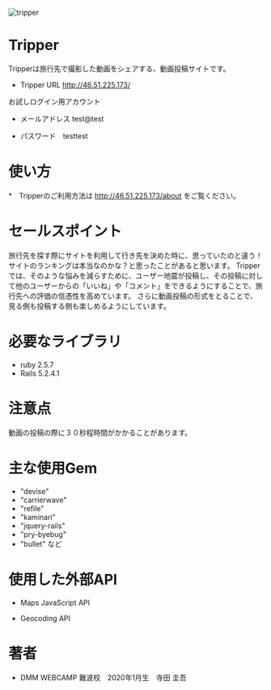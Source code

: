 ![tripper](https://user-images.githubusercontent.com/58387312/78153447-06f67700-7476-11ea-8f17-7895097336ae.jpg)

# Tripper
 
Tripperは旅行先で撮影した動画をシェアする、動画投稿サイトです。

* Tripper URL http://46.51.225.173/

お試しログイン用アカウント　

* メールアドレス test@test
 
* パスワード　testtest

# 使い方 

*　Tripperのご利用方法は http://46.51.225.173/about をご覧ください。

 
# セールスポイント
 
旅行先を探す際にサイトを利用して行き先を決めた時に、思っていたのと違う！サイトのランキングは本当なのかな？と思ったことがあると思います。
Tripperでは、そのような悩みを減らすために、ユーザー地震が投稿し、その投稿に対して他のユーザーからの「いいね」や「コメント」をできるようにすることで、旅行先への評価の信憑性を高めています。
さらに動画投稿の形式をとることで、見る側も投稿する側も楽しめるようにしています。
 
# 必要なライブラリ
 
* ruby 2.5.7
* Rails 5.2.4.1
 
# 注意点
 
動画の投稿の際に３０秒程時間がかかることがあります。
 
# 主な使用Gem
* "devise"
* "carrierwave"
* "refile"
* "kaminari"
* "jquery-rails"
* "pry-byebug"
* "bullet" など

# 使用した外部API

* Maps JavaScript API

* Geocoding API

# 著者
  
* DMM WEBCAMP 難波校　2020年1月生　寺田 圭吾
